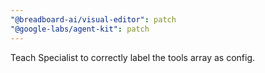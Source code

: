 ```yaml
---
"@breadboard-ai/visual-editor": patch
"@google-labs/agent-kit": patch
---
```


Teach Specialist to correctly label the tools array as config.
